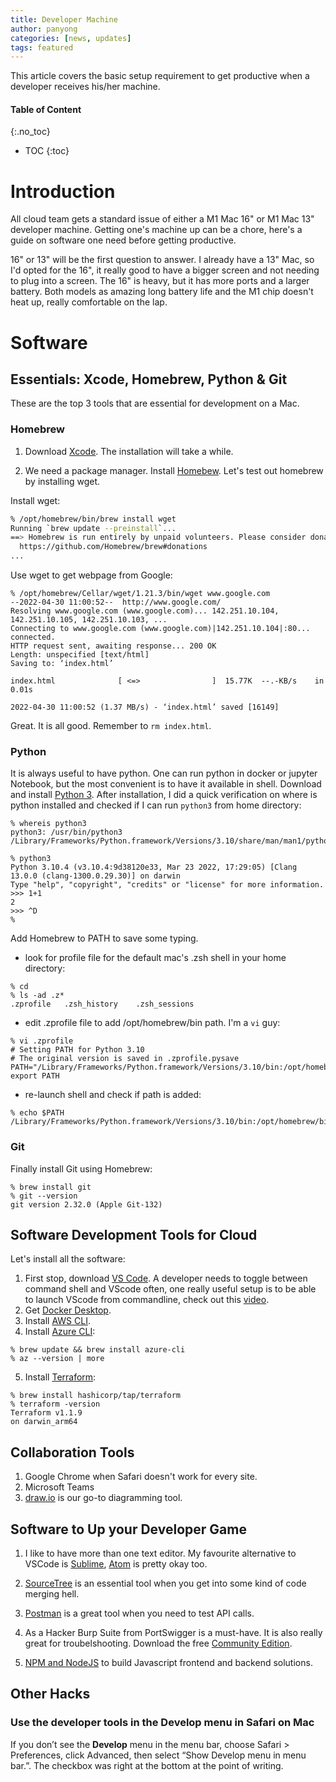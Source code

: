 ```yaml
---
title: Developer Machine
author: panyong
categories: [news, updates]
tags: featured
---
```


This article covers the basic setup requirement to get productive when a developer receives his/her machine.


#### Table of Content
{:.no_toc}
* TOC
{:toc}

# Introduction

All cloud team gets a standard issue of either a M1 Mac 16" or M1 Mac 13" developer machine. Getting one's machine up can be a chore, here's a guide on software one need before getting productive.

16" or 13" will be the first question to answer. I already have a 13" Mac, so I'd opted for the 16", it really good to have a bigger screen and not needing to plug into a screen. The 16" is heavy, but it has more ports and a larger battery. Both models as amazing long battery life and the M1 chip doesn't heat up, really comfortable on the lap.

# Software

## Essentials: Xcode, Homebrew, Python & Git
These are the top 3 tools that are essential for development on a Mac.

### Homebrew

1. Download [Xcode](https://developer.apple.com/xcode/). The installation will take a while.

2. We need a package manager. Install [Homebew](https://brew.sh). Let's test out homebrew by installing wget.

Install wget:

```bash
% /opt/homebrew/bin/brew install wget
Running `brew update --preinstall`...
==> Homebrew is run entirely by unpaid volunteers. Please consider donating:
  https://github.com/Homebrew/brew#donations
...
```

Use wget to get webpage from Google:

```console
% /opt/homebrew/Cellar/wget/1.21.3/bin/wget www.google.com
--2022-04-30 11:00:52--  http://www.google.com/
Resolving www.google.com (www.google.com)... 142.251.10.104, 142.251.10.105, 142.251.10.103, ...
Connecting to www.google.com (www.google.com)|142.251.10.104|:80... connected.
HTTP request sent, awaiting response... 200 OK
Length: unspecified [text/html]
Saving to: ‘index.html’

index.html              [ <=>                ]  15.77K  --.-KB/s    in 0.01s   

2022-04-30 11:00:52 (1.37 MB/s) - ‘index.html’ saved [16149]
```
Great. It is all good. Remember to `rm index.html`.

### Python
It is always useful to have python. One can run python in docker or jupyter Notebook, but the most convenient is to have it available in shell. Download and install [Python 3](https://www.python.org/downloads/macos/). After installation, I did a quick verification on where is python installed and checked if I can run `python3` from home directory:


```
% whereis python3 
python3: /usr/bin/python3 /Library/Frameworks/Python.framework/Versions/3.10/share/man/man1/python3.1

% python3    
Python 3.10.4 (v3.10.4:9d38120e33, Mar 23 2022, 17:29:05) [Clang 13.0.0 (clang-1300.0.29.30)] on darwin
Type "help", "copyright", "credits" or "license" for more information.
>>> 1+1
2
>>> ^D
% 
```


Add Homebrew to PATH to save some typing.

- look for profile file for the default mac's .zsh shell in your home directory:

```
% cd
% ls -ad .z*
.zprofile	.zsh_history	.zsh_sessions
```

- edit .zprofile file to add /opt/homebrew/bin path. I'm a `vi` guy:

```
% vi .zprofile
# Setting PATH for Python 3.10
# The original version is saved in .zprofile.pysave
PATH="/Library/Frameworks/Python.framework/Versions/3.10/bin:/opt/homebrew/bin:${PATH}"
export PATH
```

- re-launch shell and check if path is added:

```
% echo $PATH
/Library/Frameworks/Python.framework/Versions/3.10/bin:/opt/homebrew/bin:/usr/local/bin:/usr/bin:/bin:/usr/sbin:/sbin
```

### Git
Finally install Git using Homebrew:
```
% brew install git
% git --version
git version 2.32.0 (Apple Git-132)
```

## Software Development Tools for Cloud
Let's install all the software:
1. First stop, download [VS Code](https://code.visualstudio.com/download). A developer needs to toggle between command shell and VScode often, one really useful setup is to be able to launch VScode from commandline, check out this [video](https://youtu.be/iP5FKZXtDBs).
2. Get [Docker Desktop](https://www.docker.com/get-started/).
3. Install [AWS CLI](https://docs.aws.amazon.com/cli/latest/userguide/getting-started-install.html).
4. Install [Azure CLI](https://docs.microsoft.com/en-us/cli/azure/install-azure-cli-macos):
```
% brew update && brew install azure-cli
% az --version | more
```
5. Install [Terraform](https://www.terraform.io/downloads):
```
% brew install hashicorp/tap/terraform
% terraform -version
Terraform v1.1.9
on darwin_arm64
```


## Collaboration Tools
1. Google Chrome when Safari doesn't work for every site.
2. Microsoft Teams
3. [draw.io](https://github.com/jgraph/drawio-desktop/releases/) is our go-to diagramming tool.

## Software to Up your Developer Game
1. I like to have more than one text editor. My favourite alternative to VSCode is [Sublime](https://www.sublimetext.com), [Atom](https://atom.io) is pretty okay too.

2. [SourceTree](https://www.sourcetreeapp.com) is an essential tool when you get into some kind of code merging hell.

3. [Postman](https://www.postman.com/downloads/) is a great tool when you need to test API calls.

4. As a Hacker Burp Suite from PortSwigger is a must-have. It is also really great for troubelshooting. Download the free [Community Edition](https://portswigger.net/burp/communitydownload).

5. [NPM and NodeJS](https://nodejs.org/en/download/) to build Javascript frontend and backend solutions.

## Other Hacks

### Use the developer tools in the Develop menu in Safari on Mac
If you don’t see the **Develop** menu in the menu bar, choose Safari > Preferences, click Advanced, then select “Show Develop menu in menu bar.”. The checkbox was right at the bottom at the point of writing.

